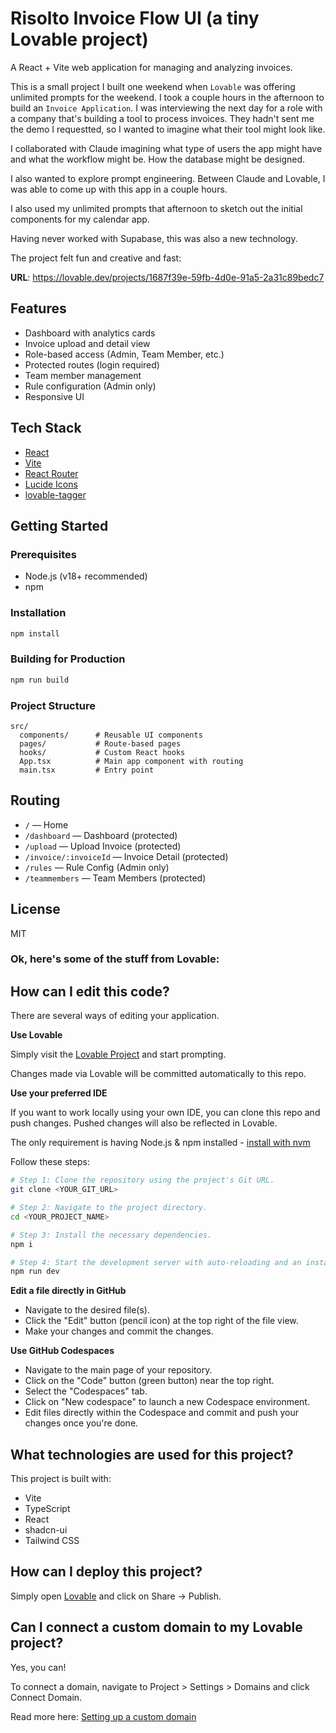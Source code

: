 # Risolto Invoice Flow UI (a tiny Lovable project)

A React + Vite web application for managing and analyzing invoices.

This is a small project I built one weekend when `Lovable` was offering unlimited prompts for the weekend. I took a couple hours in the afternoon to build an `Invoice Application`. I was interviewing the next day for a role with a company that's building a tool to process invoices. They hadn't sent me the demo I requestted, so I wanted to imagine what their tool might look like. 

I collaborated with Claude imagining what type of users the app might have and what the workflow might be. How the database might be designed. 

I also wanted to explore prompt engineering. Between Claude and Lovable, I was able to come up with this app in a couple hours. 

I also used my unlimited prompts that afternoon to sketch out the initial components for my calendar app.

Having never worked with Supabase, this was also a new technology.

The project felt fun and creative and fast: 

**URL**: https://lovable.dev/projects/1687f39e-59fb-4d0e-91a5-2a31c89bedc7

## Features

- Dashboard with analytics cards
- Invoice upload and detail view
- Role-based access (Admin, Team Member, etc.)
- Protected routes (login required)
- Team member management
- Rule configuration (Admin only)
- Responsive UI

## Tech Stack

- [React](https://react.dev/)
- [Vite](https://vitejs.dev/)
- [React Router](https://reactrouter.com/)
- [Lucide Icons](https://lucide.dev/)
- [lovable-tagger](https://www.npmjs.com/package/lovable-tagger)


## Getting Started

### Prerequisites

- Node.js (v18+ recommended)
- npm

### Installation

```sh
npm install
```

### Building for Production

```sh
npm run build
```

### Project Structure

```
src/
  components/      # Reusable UI components
  pages/           # Route-based pages
  hooks/           # Custom React hooks
  App.tsx          # Main app component with routing
  main.tsx         # Entry point
```

## Routing

- `/` — Home
- `/dashboard` — Dashboard (protected)
- `/upload` — Upload Invoice (protected)
- `/invoice/:invoiceId` — Invoice Detail (protected)
- `/rules` — Rule Config (Admin only)
- `/teammembers` — Team Members (protected)

## License

MIT




### Ok, here's some of the stuff from Lovable: 

## How can I edit this code?

There are several ways of editing your application.

**Use Lovable**

Simply visit the [Lovable Project](https://lovable.dev/projects/1687f39e-59fb-4d0e-91a5-2a31c89bedc7) and start prompting.

Changes made via Lovable will be committed automatically to this repo.

**Use your preferred IDE**

If you want to work locally using your own IDE, you can clone this repo and push changes. Pushed changes will also be reflected in Lovable.

The only requirement is having Node.js & npm installed - [install with nvm](https://github.com/nvm-sh/nvm#installing-and-updating)

Follow these steps:

```sh
# Step 1: Clone the repository using the project's Git URL.
git clone <YOUR_GIT_URL>

# Step 2: Navigate to the project directory.
cd <YOUR_PROJECT_NAME>

# Step 3: Install the necessary dependencies.
npm i

# Step 4: Start the development server with auto-reloading and an instant preview.
npm run dev
```

**Edit a file directly in GitHub**

- Navigate to the desired file(s).
- Click the "Edit" button (pencil icon) at the top right of the file view.
- Make your changes and commit the changes.

**Use GitHub Codespaces**

- Navigate to the main page of your repository.
- Click on the "Code" button (green button) near the top right.
- Select the "Codespaces" tab.
- Click on "New codespace" to launch a new Codespace environment.
- Edit files directly within the Codespace and commit and push your changes once you're done.

## What technologies are used for this project?

This project is built with:

- Vite
- TypeScript
- React
- shadcn-ui
- Tailwind CSS

## How can I deploy this project?

Simply open [Lovable](https://lovable.dev/projects/1687f39e-59fb-4d0e-91a5-2a31c89bedc7) and click on Share -> Publish.

## Can I connect a custom domain to my Lovable project?

Yes, you can!

To connect a domain, navigate to Project > Settings > Domains and click Connect Domain.

Read more here: [Setting up a custom domain](https://docs.lovable.dev/tips-tricks/custom-domain#step-by-step-guide)
